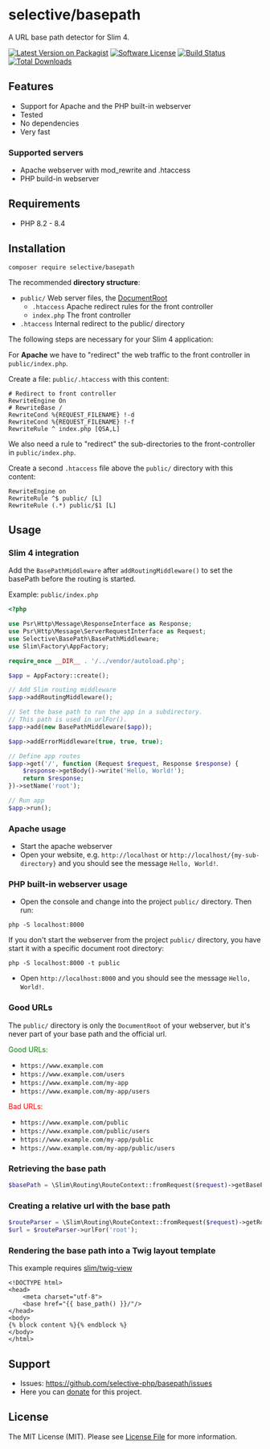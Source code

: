 # selective/basepath

A URL base path detector for Slim 4.

[![Latest Version on Packagist](https://img.shields.io/github/release/selective-php/basepath.svg)](https://packagist.org/packages/selective/basepath)
[![Software License](https://img.shields.io/badge/license-MIT-brightgreen.svg)](LICENSE)
[![Build Status](https://github.com/selective-php/basepath/workflows/build/badge.svg)](https://github.com/selective-php/basepath/actions)
[![Total Downloads](https://img.shields.io/packagist/dt/selective/basepath.svg)](https://packagist.org/packages/selective/basepath/stats)

## Features

* Support for Apache and the PHP built-in webserver
* Tested
* No dependencies
* Very fast

### Supported servers

* Apache webserver with mod_rewrite and .htaccess
* PHP build-in webserver 

## Requirements

* PHP 8.2 - 8.4

## Installation

```
composer require selective/basepath
```

The recommended **directory structure**: 

* `public/`      Web server files, the [DocumentRoot](https://httpd.apache.org/docs/2.4/de/mod/core.html#documentroot)
  * `.htaccess`   Apache redirect rules for the front controller
  * `index.php`   The front controller
* `.htaccess`    Internal redirect to the public/ directory

The following steps are necessary for your Slim 4 application:

For **Apache** we have to "redirect" the web traffic to the front controller
in `public/index.php`. 

Create a file: `public/.htaccess` with this content:

```htaccess
# Redirect to front controller
RewriteEngine On
# RewriteBase /
RewriteCond %{REQUEST_FILENAME} !-d
RewriteCond %{REQUEST_FILENAME} !-f
RewriteRule ^ index.php [QSA,L]
```

We also need a rule to "redirect" the sub-directories to 
the front-controller in `public/index.php`. 

Create a second `.htaccess` file above the `public/` directory with this content:

```htaccess
RewriteEngine on
RewriteRule ^$ public/ [L]
RewriteRule (.*) public/$1 [L]
```

## Usage

### Slim 4 integration

Add the `BasePathMiddleware` after `addRoutingMiddleware()` to set the basePath before 
the routing is started. 

Example: `public/index.php`

```php
<?php

use Psr\Http\Message\ResponseInterface as Response;
use Psr\Http\Message\ServerRequestInterface as Request;
use Selective\BasePath\BasePathMiddleware;
use Slim\Factory\AppFactory;

require_once __DIR__ . '/../vendor/autoload.php';

$app = AppFactory::create();

// Add Slim routing middleware
$app->addRoutingMiddleware();

// Set the base path to run the app in a subdirectory.
// This path is used in urlFor().
$app->add(new BasePathMiddleware($app));

$app->addErrorMiddleware(true, true, true);

// Define app routes
$app->get('/', function (Request $request, Response $response) {
    $response->getBody()->write('Hello, World!');
    return $response;
})->setName('root');

// Run app
$app->run();
```

### Apache usage

* Start the apache webserver
* Open your website, e.g. `http://localhost` or `http://localhost/{my-sub-directory}` and you should see the message `Hello, World!`.

### PHP built-in webserver usage

* Open the console and change into the project `public/` directory. Then run:

```
php -S localhost:8000
```

If you don't start the webserver from the project `public/` directory, you have start it with a specific document root directory:

```
php -S localhost:8000 -t public
```

* Open `http://localhost:8000` and you should see the message `Hello, World!`.

### Good URLs

The `public/` directory is only the `DocumentRoot` of your webserver, 
but it's never part of your base path and the official url.

<span style="color:green">Good URLs:</span>

* `https://www.example.com`
* `https://www.example.com/users`
* `https://www.example.com/my-app`
* `https://www.example.com/my-app/users`

<span style="color:red">Bad URLs:</span>
 
* `https://www.example.com/public`
* `https://www.example.com/public/users`
* `https://www.example.com/my-app/public`
* `https://www.example.com/my-app/public/users`

### Retrieving the base path

```php
$basePath = \Slim\Routing\RouteContext::fromRequest($request)->getBasePath();
```

### Creating a relative url with the base path

```php
$routeParser = \Slim\Routing\RouteContext::fromRequest($request)->getRouteParser();
$url = $routeParser->urlFor('root');
```

### Rendering the base path into a Twig layout template

This example requires [slim/twig-view](https://github.com/slimphp/Twig-View)

```twig
<!DOCTYPE html>
<head>
    <meta charset="utf-8">
    <base href="{{ base_path() }}/"/>
</head>
<body>
{% block content %}{% endblock %}
</body>
</html>
```

## Support

* Issues: <https://github.com/selective-php/basepath/issues>
* Here you can [donate](https://odan.github.io/donate.html) for this project.

## License

The MIT License (MIT). Please see [License File](LICENSE) for more information.

